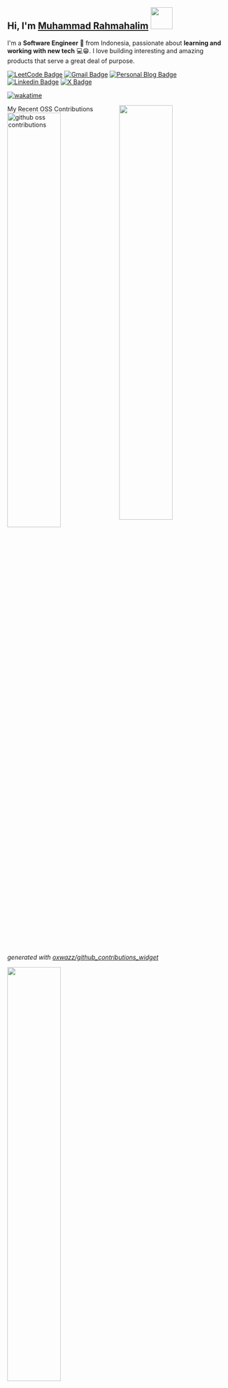 ## Hi, I'm [Muhammad Rahmahalim](https://github.com/oxwazz "Helloooo Halim is here 😸😸") <img src="https://media.giphy.com/media/VgCDAzcKvsR6OM0uWg/giphy.gif" width="50">
  
I'm a **Software Engineer** 🚀 from Indonesia, passionate about **learning and working with new tech** 💻😁. I love building interesting and amazing products that serve a great deal of purpose.
  
[![LeetCode Badge](https://img.shields.io/badge/-LeetCode-e59013?style=flat-square&logo=LeetCode&logoColor=white)](https://leetcode.com/u/oxwazz/ "Halim's LeetCode")
[![Gmail Badge](https://img.shields.io/badge/-Gmail-d14836?style=flat-square&logo=Gmail&logoColor=white)](mailto:muhammad.rahmahalim@gmail.com "Halim's Gmail")
[![Personal Blog Badge](https://img.shields.io/badge/Personal%20Blog-32a852?style=flat-square&logo=astro&logoColor=white)](https://oxwazz.com/ "Halim's Personal Blog")
[![Linkedin Badge](https://img.shields.io/badge/-LinkedIn-blue?style=flat-square&logo=Linkedin&logoColor=white)](https://www.linkedin.com/in/oxwazz/ "Halim's Linkedin")
[![X Badge](https://img.shields.io/badge/Twitter-000000?style=flat-square&logo=x&logoColor=white)](https://x.com/oxwazz "Halim's X")

[![wakatime](https://wakatime.com/badge/user/018d78a5-e840-49c7-9f5d-e91c07733228.svg?style=flat-square)](https://wakatime.com/@018d78a5-e840-49c7-9f5d-e91c07733228)
<br>

<a href="#">
  <img align="right" src="https://media.giphy.com/media/VbnUQpnihPSIgIXuZv/giphy-downsized.gif" width="49.3%" />
</a>

My Recent OSS Contributions
<a href="#">
  <picture>
    <source media="(prefers-color-scheme: dark)" srcset="https://github-contributions-widget.oxwazz.com/oxwazz">
    <source media="(prefers-color-scheme: light)" srcset="https://github-contributions-widget.oxwazz.com/oxwazz">
    <img alt="github oss contributions" src="https://github-contributions-widget.oxwazz.com/oxwazz"  width="49.3%">
  </picture>
</a>
<br>
_generated with [oxwazz/github_contributions_widget](https://github.com/oxwazz/github_contributions_widget)_

<a href="#">
  <img src="https://leetcard.jacoblin.cool/oxwazz?theme=light&font=Roboto" width="49.3%" />
</a>



<!-- 🌱 ***Currently (and future) learning:*** 🌱 -->

###### Programming Language
[<img height="23" width="23" src="https://cdn.simpleicons.org/TypeScript/gray/darkgray" />](# "TypeScript")
[<img height="23" width="23" src="https://cdn.simpleicons.org/javascript/gray/darkgray" />](# "JavaScript")
[<img height="23" width="23" src="https://cdn.simpleicons.org/kotlin/gray/darkgray" />](# "Kotlin")
[<img height="23" width="23" src="https://cdn.simpleicons.org/dart/gray/darkgray" />](# "Dart")
[<img height="23" width="23" src="https://cdn.simpleicons.org/go/gray/darkgray" />](# "Go")
[<img height="23" width="23" src="https://cdn.simpleicons.org/php/gray/darkgray" />](# "PHP")

###### Front-End Development
[<img height="23" width="23" src="https://cdn.simpleicons.org/react/gray/darkgray" />](# "React")
[<img height="23" width="23" src="https://cdn.simpleicons.org/nextdotjs/gray/darkgray" />](# "Next.js")
[<img height="23" width="23" src="https://cdn.simpleicons.org/vuedotjs/gray/darkgray" />](# "Vue.js")
[<img height="23" width="23" src="https://cdn.simpleicons.org/nuxtdotjs/gray/darkgray" />](# "Nuxt.js")
[<img height="23" width="23" src="https://cdn.simpleicons.org/html5/gray/darkgray" />](# "HTML 5")
[<img height="23" width="23" src="https://cdn.simpleicons.org/css3/gray/darkgray" />](# "CSS 3")
[<img height="23" width="23" src="https://cdn.simpleicons.org/tailwindcss/gray/darkgray" />](# "Tailwind")
[<img height="23" width="23" src="https://cdn.simpleicons.org/bootstrap/gray/darkgray" />](# "Bootstrap")
[<img height="23" width="23" src="https://cdn.simpleicons.org/mui/gray/darkgray" />](# "Material UI")

###### Other Tools
<!-- [<img height="23" width="23" src="https://cdn.simpleicons.org/visualstudiocode/gray/darkgray" />](# "Visual Studio Code") -->
[<img height="23" width="23" src="https://cdn.simpleicons.org/jetbrains/gray/darkgray" />](# "JetBrains")
[<img height="23" width="23" src="https://cdn.simpleicons.org/gnometerminal/gray/darkgray" />](# "Terminal")
[<img height="23" width="23" src="https://cdn.simpleicons.org/git/gray/darkgray" />](# "Git")
[<img height="23" width="23" src="https://cdn.simpleicons.org/github/gray/darkgray" />](# "Github")
[<img height="23" width="23" src="https://cdn.simpleicons.org/gitlab/gray/darkgray" />](# "Gitlab")









